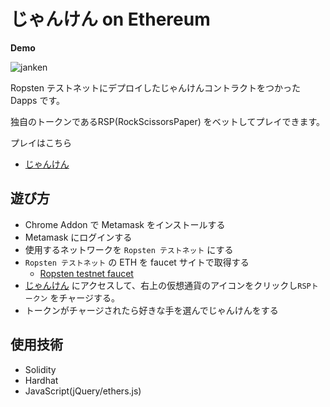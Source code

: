 # じゃんけん on Ethereum

**Demo**

![janken](img/demo.gif)

Ropsten テストネットにデプロイしたじゃんけんコントラクトをつかった Dapps です。

独自のトークンであるRSP(RockScissorsPaper) をベットしてプレイできます。

プレイはこちら

- [じゃんけん](https://lirlia.github.io/Rock-paper-scissors-ethereum/)

## 遊び方

- Chrome Addon で Metamask をインストールする
- Metamask にログインする
- 使用するネットワークを `Ropsten テストネット` にする
- `Ropsten テストネット` の ETH を faucet サイトで取得する
  - [Ropsten testnet faucet](https://faucet.egorfine.com/)
- [じゃんけん](https://lirlia.github.io/Rock-paper-scissors-ethereum/) にアクセスして、右上の仮想通貨のアイコンをクリックし`RSPトークン` をチャージする。
- トークンがチャージされたら好きな手を選んでじゃんけんをする

## 使用技術

- Solidity
- Hardhat
- JavaScript(jQuery/ethers.js)
